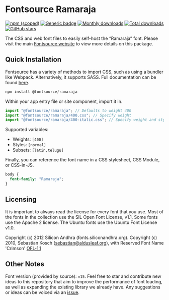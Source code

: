 # Fontsource Ramaraja

[![npm (scoped)](https://img.shields.io/npm/v/@fontsource/ramaraja?color=brightgreen)](https://www.npmjs.com/package/@fontsource/ramaraja) [![Generic badge](https://img.shields.io/badge/fontsource-passing-brightgreen)](https://github.com/fontsource/fontsource) [![Monthly downloads](https://badgen.net/npm/dm/@fontsource/ramaraja)](https://github.com/fontsource/fontsource) [![Total downloads](https://badgen.net/npm/dt/@fontsource/ramaraja)](https://github.com/fontsource/fontsource) [![GitHub stars](https://img.shields.io/github/stars/fontsource/fontsource.svg?style=social&label=Star)](https://github.com/fontsource/fontsource/stargazers)

The CSS and web font files to easily self-host the “Ramaraja” font. Please visit the main [Fontsource website](https://fontsource.org/fonts/ramaraja) to view more details on this package.

## Quick Installation

Fontsource has a variety of methods to import CSS, such as using a bundler like Webpack. Alternatively, it supports SASS. Full documentation can be found [here](https://fontsource.org/docs/getting-started/introduction).

```javascript
npm install @fontsource/ramaraja
```

Within your app entry file or site component, import it in.

```javascript
import "@fontsource/ramaraja"; // Defaults to weight 400
import "@fontsource/ramaraja/400.css"; // Specify weight
import "@fontsource/ramaraja/400-italic.css"; // Specify weight and style

```

Supported variables:
- Weights: `[400]`
- Styles: `[normal]`
- Subsets: `[latin,telugu]`

Finally, you can reference the font name in a CSS stylesheet, CSS Module, or CSS-in-JS.

```css
body {
  font-family: "Ramaraja";
}
```

## Licensing
It is important to always read the license for every font that you use.
Most of the fonts in the collection use the SIL Open Font License, v1.1. Some fonts use the Apache 2 license. The Ubuntu fonts use the Ubuntu Font License v1.0.

Copyright (c) 2012 Silicon Andhra (fonts.siliconandhra.org). Copyright (c) 2010, Sebastian Kosch (sebastian@aldusleaf.org), with Reserved Font Name 'Crimson'
[OFL-1.1](http://scripts.sil.org/OFL)

## Other Notes
Font version (provided by source): `v15`.
Feel free to star and contribute new ideas to this repository that aim to improve the performance of font loading, as well as expanding the existing library we already have. Any suggestions or ideas can be voiced via an [issue](https://github.com/fontsource/fontsource/issues).